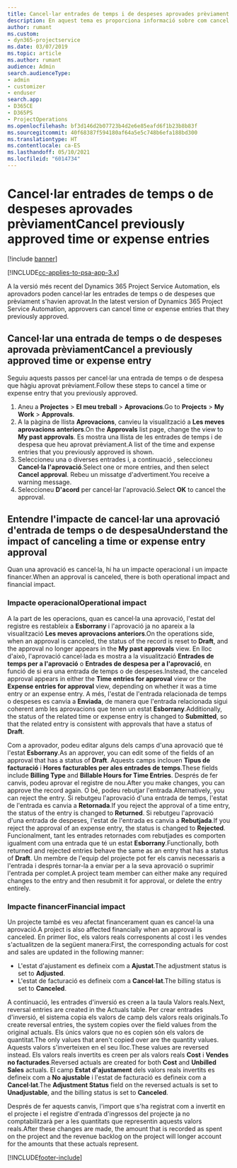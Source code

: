 ```yaml
---
title: Cancel·lar entrades de temps i de despeses aprovades prèviament
description: En aquest tema es proporciona informació sobre com cancel·lar una transacció de despesa i temps de projecte aprovada.
author: rumant
ms.custom:
- dyn365-projectservice
ms.date: 03/07/2019
ms.topic: article
ms.author: rumant
audience: Admin
search.audienceType:
- admin
- customizer
- enduser
search.app:
- D365CE
- D365PS
- ProjectOperations
ms.openlocfilehash: bf3d146d2b07723b4d2e6e85eafd6f1b23b8b83f
ms.sourcegitcommit: 40f68387f594180af64a5e5c748b6efa188bd300
ms.translationtype: HT
ms.contentlocale: ca-ES
ms.lasthandoff: 05/10/2021
ms.locfileid: "6014734"
---
```

# <a name="cancel-previously-approved-time-or-expense-entries"></a><span data-ttu-id="5323e-103">Cancel·lar entrades de temps o de despeses aprovades prèviament</span><span class="sxs-lookup"><span data-stu-id="5323e-103">Cancel previously approved time or expense entries</span></span>

[!include [banner](../includes/psa-now-project-operations.md)]

[!INCLUDE[cc-applies-to-psa-app-3.x](../includes/cc-applies-to-psa-app-3x.md)]

<span data-ttu-id="5323e-104">A la versió més recent del Dynamics 365 Project Service Automation, els aprovadors poden cancel·lar les entrades de temps o de despeses que prèviament s'havien aprovat.</span><span class="sxs-lookup"><span data-stu-id="5323e-104">In the latest version of Dynamics 365 Project Service Automation, approvers can cancel time or expense entries that they previously approved.</span></span>

## <a name="cancel-a-previously-approved-time-or-expense-entry"></a><span data-ttu-id="5323e-105">Cancel·lar una entrada de temps o de despeses aprovada prèviament</span><span class="sxs-lookup"><span data-stu-id="5323e-105">Cancel a previously approved time or expense entry</span></span>

<span data-ttu-id="5323e-106">Seguiu aquests passos per cancel·lar una entrada de temps o de despesa que hàgiu aprovat prèviament.</span><span class="sxs-lookup"><span data-stu-id="5323e-106">Follow these steps to cancel a time or expense entry that you previously approved.</span></span>

1. <span data-ttu-id="5323e-107">Aneu a **Projectes** \> **El meu treball** \> **Aprovacions**.</span><span class="sxs-lookup"><span data-stu-id="5323e-107">Go to **Projects** \> **My Work** \> **Approvals**.</span></span>
2. <span data-ttu-id="5323e-108">A la pàgina de llista **Aprovacions**, canvieu la visualització a **Les meves aprovacions anteriors**.</span><span class="sxs-lookup"><span data-stu-id="5323e-108">On the **Approvals** list page, change the view to **My past approvals**.</span></span> <span data-ttu-id="5323e-109">Es mostra una llista de les entrades de temps i de despesa que heu aprovat prèviament.</span><span class="sxs-lookup"><span data-stu-id="5323e-109">A list of the time and expense entries that you previously approved is shown.</span></span>
3. <span data-ttu-id="5323e-110">Seleccioneu una o diverses entrades i, a continuació , seleccioneu **Cancel·la l'aprovació**.</span><span class="sxs-lookup"><span data-stu-id="5323e-110">Select one or more entries, and then select **Cancel approval**.</span></span> <span data-ttu-id="5323e-111">Rebeu un missatge d'advertiment.</span><span class="sxs-lookup"><span data-stu-id="5323e-111">You receive a warning message.</span></span>
4. <span data-ttu-id="5323e-112">Seleccioneu **D'acord** per cancel·lar l'aprovació.</span><span class="sxs-lookup"><span data-stu-id="5323e-112">Select **OK** to cancel the approval.</span></span>

## <a name="understand-the-impact-of-canceling-a-time-or-expense-entry-approval"></a><span data-ttu-id="5323e-113">Entendre l'impacte de cancel·lar una aprovació d'entrada de temps o de despesa</span><span class="sxs-lookup"><span data-stu-id="5323e-113">Understand the impact of canceling a time or expense entry approval</span></span>

<span data-ttu-id="5323e-114">Quan una aprovació es cancel·la, hi ha un impacte operacional i un impacte financer.</span><span class="sxs-lookup"><span data-stu-id="5323e-114">When an approval is canceled, there is both operational impact and financial impact.</span></span>

### <a name="operational-impact"></a><span data-ttu-id="5323e-115">Impacte operacional</span><span class="sxs-lookup"><span data-stu-id="5323e-115">Operational impact</span></span>

<span data-ttu-id="5323e-116">A la part de les operacions, quan es cancel·la una aprovació, l'estat del registre es restableix a **Esborrany** i l'aprovació ja no apareix a la visualització **Les meves aprovacions anteriors**.</span><span class="sxs-lookup"><span data-stu-id="5323e-116">On the operations side, when an approval is canceled, the status of the record is reset to **Draft**, and the approval no longer appears in the **My past approvals** view.</span></span> <span data-ttu-id="5323e-117">En lloc d'això, l'aprovació cancel·lada es mostra a la visualització **Entrades de temps per a l'aprovació** o **Entrades de despesa per a l'aprovació**, en funció de si era una entrada de temps o de despeses.</span><span class="sxs-lookup"><span data-stu-id="5323e-117">Instead, the canceled approval appears in either the **Time entries for approval** view or the **Expense entries for approval** view, depending on whether it was a time entry or an expense entry.</span></span> <span data-ttu-id="5323e-118">A més, l'estat de l'entrada relacionada de temps o despeses es canvia a **Enviada**, de manera que l'entrada relacionada sigui coherent amb les aprovacions que tenen un estat **Esborrany**.</span><span class="sxs-lookup"><span data-stu-id="5323e-118">Additionally, the status of the related time or expense entry is changed to **Submitted**, so that the related entry is consistent with approvals that have a status of **Draft**.</span></span>

<span data-ttu-id="5323e-119">Com a aprovador, podeu editar alguns dels camps d'una aprovació que té l'estat **Esborrany**.</span><span class="sxs-lookup"><span data-stu-id="5323e-119">As an approver, you can edit some of the fields of an approval that has a status of **Draft**.</span></span> <span data-ttu-id="5323e-120">Aquests camps inclouen **Tipus de facturació** i **Hores facturables per ales entrades de temps**.</span><span class="sxs-lookup"><span data-stu-id="5323e-120">These fields include **Billing Type** and **Billable Hours for Time Entries**.</span></span> <span data-ttu-id="5323e-121">Després de fer canvis, podeu aprovar el registre de nou.</span><span class="sxs-lookup"><span data-stu-id="5323e-121">After you make changes, you can approve the record again.</span></span> <span data-ttu-id="5323e-122">O bé, podeu rebutjar l'entrada.</span><span class="sxs-lookup"><span data-stu-id="5323e-122">Alternatively, you can reject the entry.</span></span> <span data-ttu-id="5323e-123">Si rebutgeu l'aprovació d'una entrada de temps, l'estat de l'entrada es canvia a **Retornada**.</span><span class="sxs-lookup"><span data-stu-id="5323e-123">If you reject the approval of a time entry, the status of the entry is changed to **Returned**.</span></span> <span data-ttu-id="5323e-124">Si rebutgeu l'aprovació d'una entrada de despeses, l'estat de l'entrada es canvia a **Rebutjada**.</span><span class="sxs-lookup"><span data-stu-id="5323e-124">If you reject the approval of an expense entry, the status is changed to **Rejected**.</span></span> <span data-ttu-id="5323e-125">Funcionalment, tant les entrades retornades com rebutjades es comporten igualment com una entrada que té un estat **Esborrany**.</span><span class="sxs-lookup"><span data-stu-id="5323e-125">Functionally, both returned and rejected entries behave the same as an entry that has a status of **Draft**.</span></span> <span data-ttu-id="5323e-126">Un membre de l'equip del projecte pot fer els canvis necessaris a l'entrada i després tornar-la a enviar per a la seva aprovació o suprimir l'entrada per complet.</span><span class="sxs-lookup"><span data-stu-id="5323e-126">A project team member can either make any required changes to the entry and then resubmit it for approval, or delete the entry entirely.</span></span>

### <a name="financial-impact"></a><span data-ttu-id="5323e-127">Impacte financer</span><span class="sxs-lookup"><span data-stu-id="5323e-127">Financial impact</span></span>

<span data-ttu-id="5323e-128">Un projecte també es veu afectat financerament quan es cancel·la una aprovació.</span><span class="sxs-lookup"><span data-stu-id="5323e-128">A project is also affected financially when an approval is canceled.</span></span> <span data-ttu-id="5323e-129">En primer lloc, els valors reals corresponents al cost i les vendes s'actualitzen de la següent manera:</span><span class="sxs-lookup"><span data-stu-id="5323e-129">First, the corresponding actuals for cost and sales are updated in the following manner:</span></span>

- <span data-ttu-id="5323e-130">L'estat d'ajustament es defineix com a **Ajustat**.</span><span class="sxs-lookup"><span data-stu-id="5323e-130">The adjustment status is set to **Adjusted**.</span></span>
- <span data-ttu-id="5323e-131">L'estat de facturació es defineix com a **Cancel·lat**.</span><span class="sxs-lookup"><span data-stu-id="5323e-131">The billing status is set to **Canceled**.</span></span>

<span data-ttu-id="5323e-132">A continuació, les entrades d'inversió es creen a la taula Valors reals.</span><span class="sxs-lookup"><span data-stu-id="5323e-132">Next, reversal entries are created in the Actuals table.</span></span> <span data-ttu-id="5323e-133">Per crear entrades d'inversió, el sistema copia els valors de camp dels valors reals originals.</span><span class="sxs-lookup"><span data-stu-id="5323e-133">To create reversal entries, the system copies over the field values from the original actuals.</span></span> <span data-ttu-id="5323e-134">Els únics valors que no es copien són els valors de quantitat.</span><span class="sxs-lookup"><span data-stu-id="5323e-134">The only values that aren't copied over are the quantity values.</span></span> <span data-ttu-id="5323e-135">Aquests valors s'inverteixen en el seu lloc.</span><span class="sxs-lookup"><span data-stu-id="5323e-135">These values are reversed instead.</span></span> <span data-ttu-id="5323e-136">Els valors reals invertits es creen per als valors reals **Cost** i **Vendes no facturades**.</span><span class="sxs-lookup"><span data-stu-id="5323e-136">Reversed actuals are created for both **Cost** and **Unbilled Sales** actuals.</span></span> <span data-ttu-id="5323e-137">El camp **Estat d'ajustament** dels valors reals invertits es defineix com a **No ajustable** i l'estat de facturació es defineix com a **Cancel·lat**.</span><span class="sxs-lookup"><span data-stu-id="5323e-137">The **Adjustment Status** field on the reversed actuals is set to **Unadjustable**, and the billing status is set to **Canceled**.</span></span>

<span data-ttu-id="5323e-138">Després de fer aquests canvis, l'import que s'ha registrat com a invertit en el projecte i el registre d'entrada d'ingressos del projecte ja no comptabilitzarà per a les quantitats que representin aquests valors reals.</span><span class="sxs-lookup"><span data-stu-id="5323e-138">After these changes are made, the amount that is recorded as spent on the project and the revenue backlog on the project will longer account for the amounts that these actuals represent.</span></span>


[!INCLUDE[footer-include](../includes/footer-banner.md)]